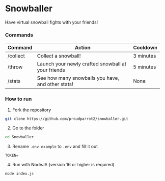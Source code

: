 # Snowballer

Have virtual snowball fights with your friends!
### Commands
| **Command** | **Action**                                         | **Cooldown** |
|-------------|----------------------------------------------------|--------------|
| /collect    | Collect a snowball!                                | 3 minutes    |
| /throw      | Launch your newly crafted snowball at your friends | 5 minutes    |
| /stats      | See how many snowballs you have, and other stats!  | None         |

### How to run
1. Fork the repository

```bash
git clone https://github.com/proudparrot2/snowballer.git
```

2. Go to the folder
```bash
cd Snowballer
```

3. Rename `.env.example` to `.env` and fill it out
```
TOKEN=
```

4. Run with NodeJS (version 16 or higher is required)
```bash
node index.js
```
